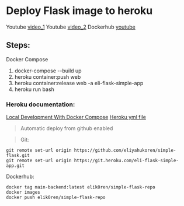 # Deploy Flask image to heroku

Youtube [video_1](https://www.youtube.com/watch?v=eN1EG4-V3Yg)
Youtube [video_2](https://www.youtube.com/watch?v=4axmcEZTE7M)
Dockerhub [youtube](https://www.youtube.com/watch?v=EIHY_CY5J0k)

## Steps:
Docker Compose
1. docker-compose --build up
2. heroku container:push web
3. heroku container:release web -a eli-flask-simple-app
4. heroku run bash


### Heroku documentation:
[Local Development With Docker Compose](https://devcenter.heroku.com/articles/local-development-with-docker-compose#pushing-your-containers-to-heroku
)
[Heroku yml file](https://devcenter.heroku.com/articles/build-docker-images-heroku-yml)


>Automatic deploy from github enabled

>Git:

```
git remote set-url origin https://github.com/eliyahukoren/simple-flask.git
git remote set-url origin https://git.heroku.com/eli-flask-simple-app.git
```

Dockerhub:
```
docker tag main-backend:latest elik0ren/simple-flask-repo
docker images
docker push elik0ren/simple-flask-repo
```
